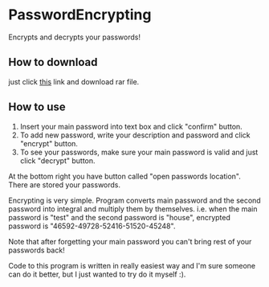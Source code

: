 # PasswordEncrypting
Encrypts and decrypts your passwords!

## How to download
just click [this](https://github.com/CziterGaming/PasswordEncrypting/releases/) link and download rar file.

## How to  use
1. Insert your main password into text box and click "confirm" button.
2. To add new password, write your description and password and click "encrypt" button.
3. To see your passwords, make sure your main password is valid and just click "decrypt" button.

At the bottom right you have button called "open passwords location". There are stored your passwords.

Encrypting is very simple. Program converts main password and the second password into integral and multiply them by themselves.
i.e. when the main password is "test" and the second password is "house", encrypted password is "46592-49728-52416-51520-45248".

Note that after forgetting your main password you can't bring rest of your passwords back!

Code to this program is written in really easiest way and I'm sure someone can do it better, but I just wanted to try do it myself :).
